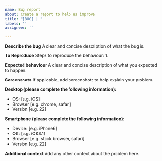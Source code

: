 ```yaml
---
name: Bug report
about: Create a report to help us improve
title: "[BUG] | "
labels: ''
assignees: ''

---
```


**Describe the bug**
A clear and concise description of what the bug is.

**To Reproduce**
Steps to reproduce the behaviour:
1. 

**Expected behaviour**
A clear and concise description of what you expected to happen.

**Screenshots**
If applicable, add screenshots to help explain your problem.

**Desktop (please complete the following information):**
 - OS: [e.g. iOS]
 - Browser [e.g. chrome, safari]
 - Version [e.g. 22]

**Smartphone (please complete the following information):**
 - Device: [e.g. iPhone6]
 - OS: [e.g. iOS8.1]
 - Browser [e.g. stock browser, safari]
 - Version [e.g. 22]

**Additional context**
Add any other context about the problem here.
